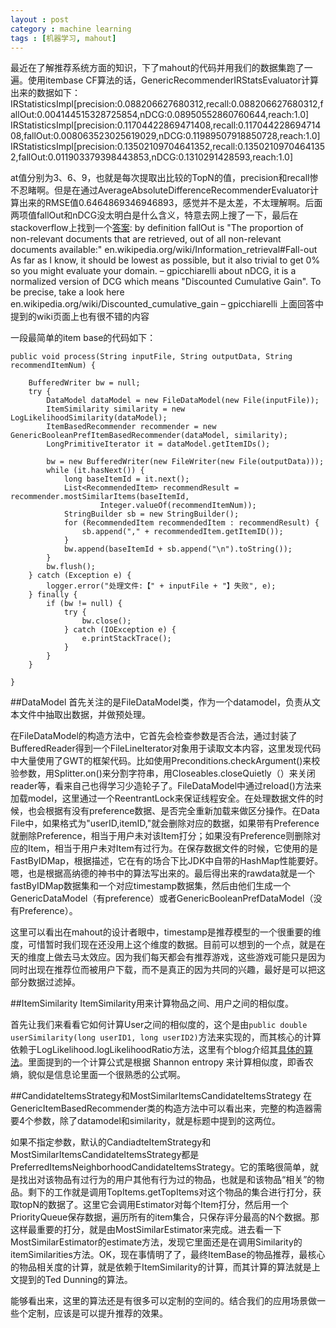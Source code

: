 ```yaml
---
layout : post
category : machine learning
tags : [机器学习, mahout]
---
```

最近在了解推荐系统方面的知识，下了mahout的代码并用我们的数据集跑了一遍。使用itembase CF算法的话，GenericRecommenderIRStatsEvaluator计算出来的数据如下：
    IRStatisticsImpl[precision:0.088206627680312,recall:0.088206627680312,fallOut:0.004144515328725854,nDCG:0.08950552860760644,reach:1.0]
    IRStatisticsImpl[precision:0.11704422869471408,recall:0.11704422869471408,fallOut:0.008063523025619029,nDCG:0.11989507918850728,reach:1.0]
    IRStatisticsImpl[precision:0.13502109704641352,recall:0.13502109704641352,fallOut:0.011903379398443853,nDCG:0.1310291428593,reach:1.0]

at值分别为3、6、9，也就是每次提取出比较的TopN的值，precision和recall惨不忍睹啊。但是在通过AverageAbsoluteDifferenceRecommenderEvaluator计算出来的RMSE值0.6464869346946893，感觉并不是太差，不太理解啊。后面两项值fallOut和nDCG没太明白是什么含义，特意去网上搜了一下，最后在stackoverflow上找到一个[答案](http://stackoverflow.com/questions/16478192/how-to-interpret-irstatisticsimpl-data-in-mahout):
    by definition fallOut is "The proportion of non-relevant documents that are retrieved, out of all non-relevant documents available:" en.wikipedia.org/wiki/Information_retrieval#Fall-out As far as I know, it should be lowest as possible, but it also trivial to get 0% so you might evaluate your domain. – gpicchiarelli 
    about nDCG, it is a normalized version of DCG which means "Discounted Cumulative Gain". To be precise, take a look here en.wikipedia.org/wiki/Discounted_cumulative_gain – gpicchiarelli 
上面回答中提到的wiki页面上也有很不错的内容

一段最简单的item base的代码如下：

	public void process(String inputFile, String outputData, String recommendItemNum) {

		BufferedWriter bw = null;
		try {
			DataModel dataModel = new FileDataModel(new File(inputFile));
			ItemSimilarity similarity = new LogLikelihoodSimilarity(dataModel);
			ItemBasedRecommender recommender = new GenericBooleanPrefItemBasedRecommender(dataModel, similarity);
			LongPrimitiveIterator it = dataModel.getItemIDs();

			bw = new BufferedWriter(new FileWriter(new File(outputData)));
			while (it.hasNext()) {
				long baseItemId = it.next();
				List<RecommendedItem> recommendResult = recommender.mostSimilarItems(baseItemId,
						Integer.valueOf(recommendItemNum));
				StringBuilder sb = new StringBuilder();
				for (RecommendedItem recommendedItem : recommendResult) {
					sb.append("," + recommendedItem.getItemID());
				}
				bw.append(baseItemId + sb.append("\n").toString());
			}
			bw.flush();
		} catch (Exception e) {
			logger.error("处理文件:【" + inputFile + "】失败", e);
		} finally {
			if (bw != null) {
				try {
					bw.close();
				} catch (IOException e) {
					e.printStackTrace();
				}
			}
		}

	}

##DataModel
首先关注的是FileDataModel类，作为一个datamodel，负责从文本文件中抽取出数据，并做预处理。

在FileDataModel的构造方法中，它首先会检查参数是否合法，通过封装了BufferedReader得到一个FileLineIterator对象用于读取文本内容，这里发现代码中大量使用了GWT的框架代码。比如使用Preconditions.checkArgument()来校验参数，用Splitter.on()来分割字符串，用Closeables.closeQuietly（）来关闭reader等，看来自己也得学习少造轮子了。FileDataModel中通过reload()方法来加载model，这里通过一个ReentrantLock来保证线程安全。在处理数据文件的时候，也会根据有没有preference数据、是否完全重新加载来做区分操作。在Data File中，如果格式为"userID,itemID,"就会删除对应的数据，如果带有Preference就删除Preference，相当于用户未对该Item打分；如果没有Preference则删除对应的Item，相当于用户未对Item有过行为。在保存数据文件的时候，它使用的是FastByIDMap，根据描述，它在有的场合下比JDK中自带的HashMap性能要好。嗯，也是根据高纳德的神书中的算法写出来的。最后得出来的rawdata就是一个fastByIDMap数据集和一个对应timestamp数据集，然后由他们生成一个GenericDataModel（有preference）或者GenericBooleanPrefDataModel（没有Preference）。    

这里可以看出在mahout的设计者眼中，timestamp是推荐模型的一个很重要的维度，可惜暂时我们现在还没用上这个维度的数据。目前可以想到的一个点，就是在天的维度上做去马太效应。因为我们每天都会有推荐游戏，这些游戏可能只是因为同时出现在推荐位而被用户下载，而不是真正的因为共同的兴趣，最好是可以把这部分数据过滤掉。

##ItemSimilarity
ItemSimilarity用来计算物品之间、用户之间的相似度。    

首先让我们来看看它如何计算User之间的相似度的，这个是由`public double userSimilarity(long userID1, long userID2)`方法来实现的，而其核心的计算依赖于LogLikelihood.logLikelihoodRatio方法，这里有个blog介绍其[具体的算法](http://tdunning.blogspot.com/2008/03/surprise-and-coincidence.html)。里面提到的一个计算公式是根据 Shannon entropy 来计算相似度，即香农熵，貌似是信息论里面一个很熟悉的公式啊。

##CandidateItemsStrategy和MostSimilarItemsCandidateItemsStrategy
在GenericItemBasedRecommender类的构造方法中可以看出来，完整的构造器需要4个参数，除了datamodel和similarity，就是标题中提到的这两位。

如果不指定参数，默认的CandiadteItemStrategy和MostSimilarItemsCandidateItemsStrategy都是PreferredItemsNeighborhoodCandidateItemsStrategy。它的策略很简单，就是找出对该物品有过行为的用户其他有行为过的物品，也就是和该物品“相关”的物品。剩下的工作就是调用TopItems.getTopItems对这个物品的集合进行打分，获取topN的数据了。这里它会调用Estimator对每个Item打分，然后用一个PriorityQueue保存数据，遍历所有的item集合，只保存评分最高的N个数据。那这样最重要的打分，就是由MostSimilarEstimator来完成。进去看一下MostSimilarEstimator的estimate方法，发现它里面还是在调用Similarity的itemSimilarities方法。OK，现在事情明了了，最终ItemBase的物品推荐，最核心的物品相关度的计算，就是依赖于ItemSimilarity的计算，而其计算的算法就是上文提到的Ted Dunning的算法。

能够看出来，这里的算法还是有很多可以定制的空间的。结合我们的应用场景做一些个定制，应该是可以提升推荐的效果。

